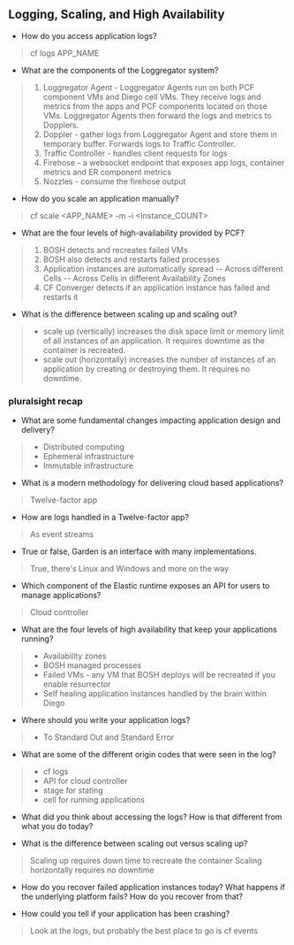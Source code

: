 ## Logging, Scaling, and High Availability

- How do you access application logs?
> cf logs APP_NAME

- What are the components of the Loggregator system?

> 1. Loggregator Agent - Loggregator Agents run on both PCF component VMs and Diego cell VMs. They receive logs and metrics from the apps and PCF components located on those VMs. Loggregator Agents then forward the logs and metrics to Dopplers.
> 2. Doppler - gather logs from Loggregator Agent and store them in temporary buffer. Forwards logs to Traffic Controller.
> 3. Traffic Controller - handles client requests for logs
> 4. Firehose - a websocket endpoint that exposes app logs, container metrics and ER component metrics
> 5. Nozzles - consume the firehose output

- How do you scale an application manually?
> cf scale <APP_NAME> -m <Size> -i <Instance_COUNT>


- What are the four levels of high-availability provided by PCF?

> 1. BOSH detects and recreates failed VMs
> 2. BOSH also detects and restarts failed processes
> 3. Application instances are automatically spread
-- Across different Cells
-- Across Cells in different Availability Zones
> 4. CF Converger detects if an application instance has failed and restarts it

- What is the difference between scaling up and scaling out?
> - scale up (vertically) increases the disk space limit or memory limit of all instances of an application. It requires downtime as the container is recreated.
> - scale out (horizontally) increases the number of instances of an application by creating or destroying them. It requires no downtime.

### pluralsight recap



- What are some fundamental changes impacting application design and delivery?

>  - Distributed computing
>  - Ephemeral infrastructure
>  - Immutable infrastructure

- What is a modern methodology for delivering cloud based applications?

> Twelve-factor app

- How are logs handled in a Twelve-factor app?

> As event streams

- True or false, Garden is an interface with many implementations.

> True, there's Linux and Windows and more on the way

- Which component of the Elastic runtime exposes an API for users to manage applications?

> Cloud controller

- What are the four levels of high availability that keep your applications running?

>  - Availability zones
>  - BOSH managed processes
>  - Failed VMs - any VM that BOSH deploys will be recreated if you enable resurrector
>  - Self healing application instances handled by the brain within Diego

- Where should you write your application logs?

>  - To Standard Out and Standard Error

- What are some of the different origin codes that were seen in the log?

>  - cf logs
>  - API for cloud controller
>  - stage for stating 
>  - cell for running applications

- What did you think about accessing the logs? How is that different from what you do today?

- What is the difference between scaling out versus scaling up?

> Scaling up requires down time to recreate the container
> Scaling horizontally requires no downtime

- How do you recover failed application instances today? What happens if the underlying platform fails? How do you recover from that?

- How could you tell if your application has been crashing?

> Look at the logs, but probably the best place to go is cf events
